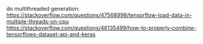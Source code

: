 do multithreaded generation: 
https://stackoverflow.com/questions/47568998/tensorflow-load-data-in-multiple-threads-on-cpu
https://stackoverflow.com/questions/46135499/how-to-properly-combine-tensorflows-dataset-api-and-keras

